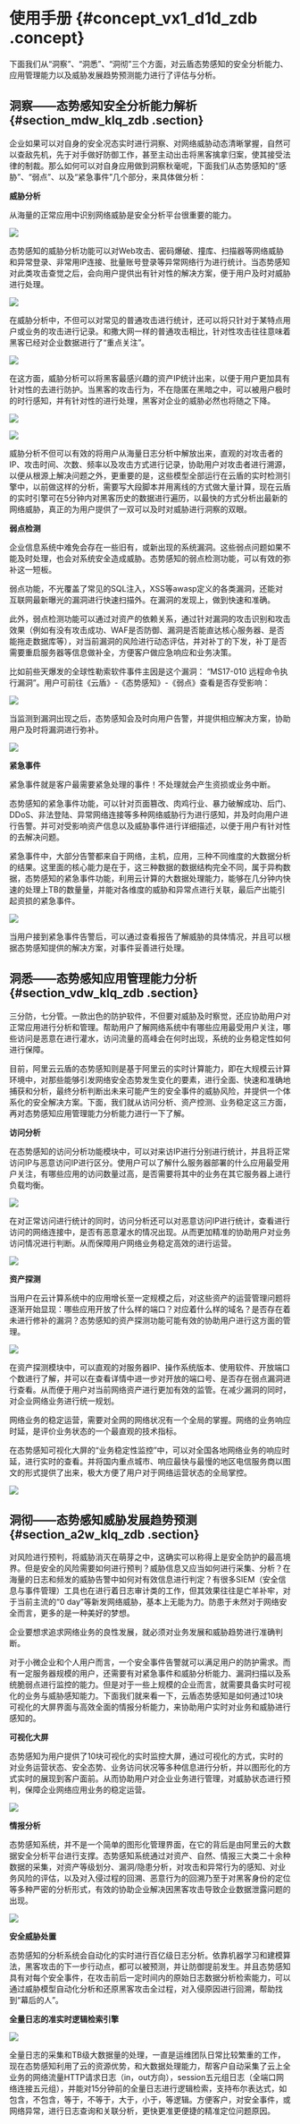 # 使用手册 {#concept_vx1_d1d_zdb .concept}

下面我们从“洞察”、“洞悉”、“洞彻”三个方面，对云盾态势感知的安全分析能力、应用管理能力以及威胁发展趋势预测能力进行了评估与分析。

## 洞察——态势感知安全分析能力解析 {#section_mdw_klq_zdb .section}

企业如果可以对自身的安全况态实时进行洞察、对网络威胁动态清晰掌握，自然可以查敌先机，先于对手做好防御工作，甚至主动出击将黑客擒拿归案，使其接受法律的制裁。那么如何可以对自身应用做到洞察秋毫呢，下面我们从态势感知的“感胁”、“弱点”、以及“紧急事件”几个部分，来具体做分析：

**威胁分析**

从海量的正常应用中识别网络威胁是安全分析平台很重要的能力。

![](http://static-aliyun-doc.oss-cn-hangzhou.aliyuncs.com/assets/img/13669/5140_zh-CN.png)

态势感知的威胁分析功能可以对Web攻击、密码爆破、撞库、扫描器等网络威胁和异常登录、非常用IP连接、批量账号登录等异常网络行为进行统计。当态势感知对此类攻击查觉之后，会向用户提供出有针对性的解决方案，便于用户及时对威胁进行处理。

![](http://static-aliyun-doc.oss-cn-hangzhou.aliyuncs.com/assets/img/13669/5141_zh-CN.jpg)

在威胁分析中，不但可以对常见的普通攻击进行统计，还可以将只针对于某特点用户或业务的攻击进行记录。和撒大网一样的普通攻击相比，针对性攻击往往意味着黑客已经对企业数据进行了“重点关注”。

![](http://static-aliyun-doc.oss-cn-hangzhou.aliyuncs.com/assets/img/13669/5142_zh-CN.jpg)

在这方面，威胁分析可以将黑客最感兴趣的资产IP统计出来，以便于用户更加具有针对性的去进行防护。当黑客的攻击行为，不在隐匿在黑暗之中，可以被用户极时的时行感知，并有针对性的进行处理，黑客对企业的威胁必然也将随之下降。

![](http://static-aliyun-doc.oss-cn-hangzhou.aliyuncs.com/assets/img/13669/5143_zh-CN.jpg)

![](http://static-aliyun-doc.oss-cn-hangzhou.aliyuncs.com/assets/img/13669/5144_zh-CN.jpg)

威胁分析不但可以有效的将用户从海量日志分析中解放出来，直观的对攻击者的IP、攻击时间、次数、频率以及攻击方式进行记录，协助用户对攻击者进行溯源，以便从根源上解决问题之外，更重要的是，这些模型全部运行在云盾的实时检测引擎中，以前做这样的分析，需要写大段脚本并用离线的方式做大量计算，现在云盾的实时引擎可在5分钟内对黑客历史的数据进行遍历，以最快的方式分析出最新的网络威胁，真正的为用户提供了一双可以及时对威胁进行洞察的双眼。

**弱点检测**

企业信息系统中难免会存在一些旧有，或新出现的系统漏洞。这些弱点问题如果不能及时处理，也会对系统安全造成威胁。态势感知的弱点检测功能，可以有效的弥补这一短板。

弱点功能，不光覆盖了常见的SQL注入，XSS等awasp定义的各类漏洞，还能对互联网最新曝光的漏洞进行快速扫描外。在漏洞的发现上，做到快速和准确。

此外，弱点检测功能可以通过对资产的依赖关系，通过针对漏洞的攻击识别和攻击效果（例如有没有攻击成功、WAF是否防御、漏洞是否能直达核心服务器、是否能拖走数据库等），对当前漏洞的风险进行动态评估，并对补丁的下发，补丁是否需要重启服务器等信息做补全，方便客户做应急响应和业务决策。

比如前些天爆发的全球性勒索软件事件主因是这个漏洞： “MS17-010 远程命令执行漏洞”。用户可前往《云盾》-《态势感知》-《弱点》查看是否存受影响：

![](http://static-aliyun-doc.oss-cn-hangzhou.aliyuncs.com/assets/img/13669/5145_zh-CN.jpg)

当监测到漏洞出现之后，态势感知会及时向用户告警，并提供相应解决方案，协助用户及时将漏洞进行弥补。

![](http://static-aliyun-doc.oss-cn-hangzhou.aliyuncs.com/assets/img/13669/5146_zh-CN.jpg)

**紧急事件**

紧急事件就是客户最需要紧急处理的事件！不处理就会产生资损或业务中断。

态势感知的紧急事件功能，可以针对页面篡改、肉鸡行业、暴力破解成功、后门、DDoS、非法登陆、异常网络连接等多种网络威胁行为进行感知，并及时向用户进行告警。并可对受影响资产信息以及威胁事件进行详细描述，以便于用户有针对性的去解决问题。

紧急事件中，大部分告警都来自于网络，主机，应用，三种不同维度的大数据分析的结果。这里面的核心能力是在于，这三种数据的数据结构完全不同，属于异构数据，态势感知的紧急事件功能，利用云计算的大数据处理能力，能够在几分钟内快速的处理上TB的数量量，并能对各维度的威胁和异常点进行关联，最后产出能引起资损的紧急事件。

![](http://static-aliyun-doc.oss-cn-hangzhou.aliyuncs.com/assets/img/13669/5147_zh-CN.jpg)

当用户接到紧急事件告警后，可以通过查看报告了解威胁的具体情况，并且可以根据态势感知提供的解决方案，对事件妥善进行处理。

## 洞悉——态势感知应用管理能力分析 {#section_vdw_klq_zdb .section}

三分防，七分管。一款出色的防护软件，不但要对威胁及时察觉，还应协助用户对正常应用进行分析和管理。帮助用户了解网络系统中有哪些应用最受用户关注，哪些访问是恶意在进行灌水，访问流量的高峰会在何时出现，系统的业务稳定性如何进行保障。

目前，阿里云云盾的态势感知则是基于阿里云的实时计算能力，即在大规模云计算环境中，对那些能够引发网络安全态势发生变化的要素，进行全面、快速和准确地捕获和分析，最终分析判断出未来可能产生的安全事件的威胁风险，并提供一个体系化的安全解决方案。下面，我们就从访问分析、资产控测、业务稳定这三方面，再对态势感知应用管理能力分析能力进行一下了解。

**访问分析**

在态势感知的访问分析功能模块中，可以对来访IP进行分别进行统计，并且将正常访问IP与恶意访问IP进行区分。使用户可以了解什么服务器部署的什么应用最受用户关注，有哪些应用的访问数量过高，是否需要将其中的业务在其它服务器上进行负载均衡。

![](http://static-aliyun-doc.oss-cn-hangzhou.aliyuncs.com/assets/img/13669/5148_zh-CN.jpg)

在对正常访问进行统计的同时，访问分析还可以对恶意访问IP进行统计，查看进行访问的网络连接中，是否有恶意灌水的情况出现。从而更加精准的协助用户对业务访问情况进行判断。从而保障用户网络业务稳定高效的进行运营。

![](http://static-aliyun-doc.oss-cn-hangzhou.aliyuncs.com/assets/img/13669/5149_zh-CN.jpg)

**资产探测**

当用户在云计算系统中的应用增长至一定规模之后，对这些资产的运营管理问题将逐渐开始显现：哪些应用开放了什么样的端口？对应着什么样的域名？是否存在着未进行修补的漏洞？态势感知的资产探测功能可能有效的协助用户进行这方面的管理。

![](http://static-aliyun-doc.oss-cn-hangzhou.aliyuncs.com/assets/img/13669/5150_zh-CN.jpg)

在资产探测模块中，可以直观的对服务器IP、操作系统版本、使用软件、开放端口个数进行了解，并可以在查看详情中进一步对开放的端口号、是否存在弱点漏洞进行查看。从而便于用户对当前网络资产进行更加有效的监管。在减少漏洞的同时，对企业网络业务进行统一规划。

网络业务的稳定运营，需要对全网的网络状况有一个全局的掌握。网络的业务响应时延，是评价业务状态的一个最直观的技术指标。

在态势感知可视化大屏的“业务稳定性监控”中，可以对全国各地网络业务的响应时延，进行实时的查看。并将国内重点城市、响应最快与最慢的地区电信服务商以图文的形式提供了出来，极大方便了用户对于网络运营状态的全局掌控。

![](http://static-aliyun-doc.oss-cn-hangzhou.aliyuncs.com/assets/img/13669/5151_zh-CN.jpg)

## 洞彻——态势感知威胁发展趋势预测 {#section_a2w_klq_zdb .section}

对风险进行预判，将威胁消灭在萌芽之中，这确实可以称得上是安全防护的最高境界。但是安全的风险需要如何进行预判？威胁信息又应当如何进行采集、分析？在海量的日志和频发的威胁告警中如何对有效信息进行判定？有很多SIEM（安全信息与事件管理）工具也在进行着日志审计类的工作，但其效果往往是亡羊补牢，对于当前主流的“0 day”等新发网络威胁，基本上无能为力。防患于未然对于网络安全而言，更多的是一种美好的梦想。

企业要想求追求网络业务的良性发展，就必须对业务发展和威胁趋势进行准确判断。

对于小微企业和个人用户而言，一个安全事件告警就可以满足用户的防护需求。而有一定服务器规模的用户，还需要有对紧急事件和威胁分析能力、漏洞扫描以及系统脆弱点进行监控的能力。但是对于一些上规模的企业而言，就需要具备实时可视化的业务与威胁感知能力。下面我们就来看一下，云盾态势感知是如何通过10块可视化的大屏界面与高效全面的情报分析能力，来协助用户实时对业务和威胁进行感知的。

**可视化大屏**

态势感知为用户提供了10块可视化的实时监控大屏，通过可视化的方式，实时的对业务运营状态、安全态势、业务访问状况等多种信息进行分析，并以图形化的方式实时的展现到客户面前。从而协助用户对企业业务进行管理，对威胁状态进行预判，保障企业网络应用业务的稳定运营。

![](http://static-aliyun-doc.oss-cn-hangzhou.aliyuncs.com/assets/img/13669/5152_zh-CN.jpg)

**情报分析**

态势感知系统，并不是一个简单的图形化管理界面，在它的背后是由阿里云的大数据安全分析平台进行支撑。态势感知系统通过对资产、自然、情报三大类二十余种数据的采集，对资产等级划分、漏洞/隐患分析，对攻击和异常行为的感知、对业务风险的评估，以及对入侵过程的回溯、恶意行为的回溯乃至于对黑客身份的定位等多种严密的分析形式，有效的协助企业解决因黑客攻击导致企业数据泄露问题的出现。

![](http://static-aliyun-doc.oss-cn-hangzhou.aliyuncs.com/assets/img/13669/5153_zh-CN.jpg)

**安全威胁处置**

态势感知的分析系统会自动化的实时进行百亿级日志分析。依靠机器学习和建模算法，黑客攻击的下一步行动点，都可以被预测，并让防御提前发生。并且态势感知具有对每个安全事件，在攻击前后一定时间内的原始日志数据分析检索能力，可以通过威胁模型自动化分析和还原黑客攻击全过程，对入侵原因进行回溯，帮助找到“幕后的人”。

**全量日志的准实时逻辑检索引擎**

![](http://static-aliyun-doc.oss-cn-hangzhou.aliyuncs.com/assets/img/13669/5154_zh-CN.jpg)

全量日志的采集和TB级大数据量的处理，一直是运维团队日常比较繁重的工作，现在态势感知利用了云的资源优势，和大数据处理能力，帮客户自动采集了云上全业务的网络流量HTTP请求日志（in，out方向），session五元组日志（全端口网络连接五元组），并能对15分钟前的全量日志进行逻辑检索，支持布尔表达式，如包含，不包含，等于，不等于，大于，小于，等逻辑。方便客户，对安全事件，或网络异常，进行日志查询和关联分析，更快更准更便捷的精准定位问题原因。

